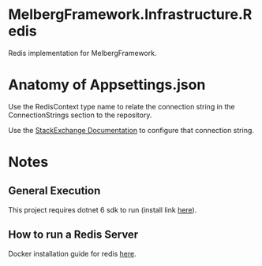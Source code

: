 # MelbergFramework.Infrastructure.Redis

Redis implementation for MelbergFramework.

# Anatomy of Appsettings.json

Use the RedisContext type name to relate the connection string in the ConnectionStrings section to the repository.

Use the [StackExchange Documentation](https://stackexchange.github.io/StackExchange.Redis/Configuration.html) to configure that connection string.

# Notes

## General Execution
This project requires dotnet 6 sdk to run (install link [here](https://dotnet.microsoft.com/en-us/download/dotnet/6.0)).
## How to run a Redis Server
Docker installation guide for redis [here](https://github.com/bitnami/containers/blob/main/bitnami/redis/README.md).